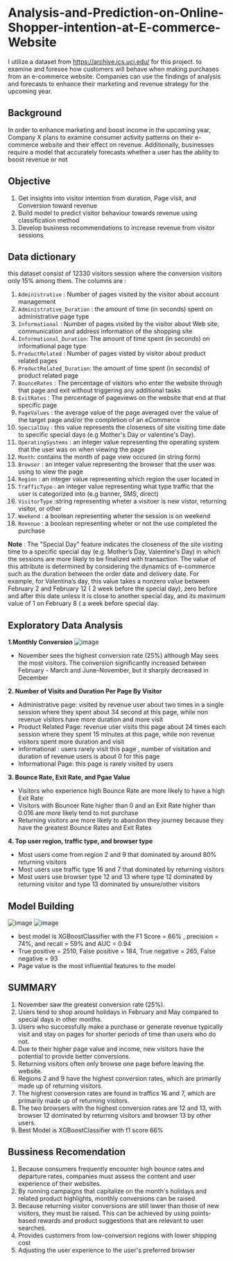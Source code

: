 # Analysis-and-Prediction-on-Online-Shopper-intention-at-E-commerce-Website
I utilize a dataset from https://archive.ics.uci.edu/ for this project. to examine and foresee how customers will behave when making purchases from an e-commerce website. Companies can use the findings of analysis and forecasts to enhance their marketing and revenue strategy for the upcoming year.

## Background 
In order to enhance marketing and boost income in the upcoming year, Company X plans to examine consumer activity patterns on their e-commerce website and their effect on revenue. Additionally, businesses require a model that accurately forecasts whether a user has the ability to boost revenue or not

## Objective
1. Get insights into visitor intention from duration, Page visit, and Conversion toward revenue
2. Build model to predict visitor behaviour towards revenue using classification method
3. Develop business recommendations to increase revenue from visitor sessions

## Data dictionary
this dataset consist of 12330 visitors session where the conversion visitors only 15% among them. The columns are :
1. `Administrative` : Number of pages visited by the visitor about account management
2. `Administrative_Duration` : the amount of time (in seconds) spent on administrative page type
3. `Informational` : Number of pages visited by the visitor about Web site, communication and address information of the shopping site
4. `Informational_Duration`: The amount of time spent (in seconds) on informational page type
5. `ProductRelated` : Number of pages visted by visitor about product related pages
6. `ProductRelated_Duration`: the amount of time spent (in seconds) of product related page
7. `BounceRates` : The percentage of visitors who enter the website through that page and exit without triggering any additional tasks
8. `ExitRates` : The percentage of pageviews on the website that end at that specific page
9. `PageValues` : the average value of the page averaged over the value of the target page and/or the completion of an eCommerce
10. `SpecialDay` : this value represents the closeness of site visiting time date to specific special days (e.g Mother's Day or valentine's Day).  
11. `OperatingSystems` : an integer value representing the operating system that the user was on when viewing the page
12. `Month`: contains the month of page view occured (in string form)
13. `Browser` : an integer value representng the browser that the user was using to view the page
14. `Region` : an integer value representing which region the user located in
15. `TrafficType` : an integer value representing what type traffic that the user is categorized into (e.g banner, SMS, direct)
16. `VisitorType` :string representing wheter a visitoer is new vistor, returning visitor, or other
17. `Weekend` : a boolean representing wheter the session is on weekend
18. `Revenue` : a boolean representing wheter or not the use completed the purchase

**Note** :
The "Special Day" feature indicates the closeness of the site visiting time to a specific special day (e.g. Mother’s Day, Valentine's Day) in which the sessions are more likely to be finalized with transaction. The value of this attribute is determined by considering the dynamics of e-commerce such as the duration between the order date and delivery date. For example, for Valentina’s day, this value takes a nonzero value between February 2 and February 12 ( 2 week before the special day), zero before and after this date unless it is close to another special day, and its maximum value of 1 on February 8 ( a week before special day.

## Exploratory Data Analysis

**1.Monthly Conversion**
![image](https://github.com/senavietrin/Analysis-and-Prediction-on-Online-Shopper-intention-at-E-commerce-Website/assets/116081571/d7323e3b-4402-4721-bc7c-801ac6f3098e)
- November sees the highest conversion rate (25%) although May sees the most visitors. The conversion significantly increased between February - March and June-November, but it sharply decreased in December

**2. Number of Visits and Duration Per Page By Visitor**
 - Administrative page: visited by revenue user about two times in a single session where they spent about 34 second at this page, while non revenue visitors have more duration and more visit
 - Product Related Page: revenue user visits this page about 24 times each session where they spent 15 minutes at this page, while non revenue visitors spent more duration and visit
 - Informational : users rarely visit this page , number of visitation and duration of revenue users is about 0 for this page
 - Informational Page: this page is rarely visited by users

**3. Bounce Rate, Exit Rate, and Pgae Value**
- Visitors who experience high Bounce Rate are more likely to have a high Exit Rate
- Visitors with Bouncer Rate higher than 0 and an Exit Rate higher than 0.016 are more likely tend to not purchase
- Returning visitors are more likely to abandon they journey because they have the greatest Bounce Rates and Exit Rates
  
**4. Top user region, traffic type, and browser type**
- Most users come from region 2 and 9 that dominated by around 80% returning visitors
- Most users use traffic type 16 and 7 that dominated by returning visitors
- Most users use browser type 12 and 13 where type 12 dominated by returning visitor and type 13 dominated by unsure/other visitors


## Model Building
![image](https://github.com/senavietrin/Analysis-and-Prediction-on-Online-Shopper-intention-at-E-commerce-Website/assets/116081571/efb1488b-0ed1-42d5-92af-6beaad98c576)
![image](https://github.com/senavietrin/Analysis-and-Prediction-on-Online-Shopper-intention-at-E-commerce-Website/assets/116081571/deeca04d-a7ba-48cf-acb8-d3075d7f4de7)
- best model is XGBoostClassifier with the F1 Score = 66% , precision = 74%, and recall = 59% and  AUC = 0.94
- True positive = 2510, False positive = 184, True negative = 265, False negative = 93
- Page value is the most influential features to the model

## SUMMARY
1. November saw the greatest conversion rate (25%).
2. Users tend to shop around holidays in February and May compared to special days in other months.
3. Users who successfully make a purchase or generate revenue typically visit and stay on pages for shorter periods of time than users who do not.
4. Due to their higher page value and income, new visitors have the potential to provide better conversions.
5. Returning visitors often only browse one page before leaving the website.
6. Regions 2 and 9 have the highest conversion rates, which are primarily made up of returning visitors.
7. The highest conversion rates are found in traffics 16 and 7, which are primarily made up of returning visitors.
8. The two browsers with the highest conversion rates are 12 and 13, with browser 12 dominated by returning visitors and browser 13 by other users.
9. Best Model is XGBoostClassifier with f1 score 66%

## Bussiness Recomendation
1. Because consumers frequently encounter high bounce rates and departure rates, companies must assess the content and user experience of their websites.
2. By running campaigns that capitalize on the month's holidays and related product highlights, monthly conversions can be raised.
3. Because returning visitor conversions are still lower than those of new visitors, they must be raised. This can be achieved by using points-based rewards and product suggestions that are relevant to user searches.
4. Provides customers from low-conversion regions with lower shipping cost
5. Adjusting the user experience to the user's preferred browser


